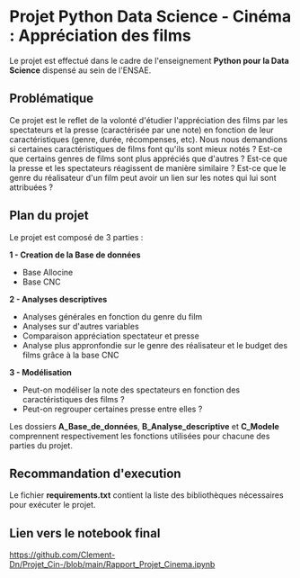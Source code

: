 

# **<span> Projet Python Data Science - Cinéma : Appréciation des films </span>**


Le projet est effectué dans le cadre de l'enseignement **Python pour la Data Science** dispensé au sein de l'ENSAE.

## Problématique 
Ce projet est le reflet de la volonté d'étudier l'appréciation des films par les spectateurs et la presse (caractérisée par une note) en fonction de leur caractéristiques (genre, durée, récompenses, etc). Nous nous demandions si certaines caractéristiques de films font qu'ils sont mieux notés ? Est-ce que certains genres de films sont plus appréciés que d'autres ? Est-ce que la presse et les spectateurs réagissent de manière similaire ? Est-ce que le genre du réalisateur d'un film peut avoir un lien sur les notes qui lui sont attribuées ?


## Plan du projet

Le projet est composé de 3 parties :

**1 - Creation de la Base de données**
- Base Allocine
- Base CNC

**2 - Analyses descriptives**

- Analyses générales en fonction du genre du film
- Analyses sur d'autres variables
- Comparaison appréciation spectateur et presse
- Analyse plus appronfondie sur le genre des réalisateur et le budget des films grâce à la base CNC


**3 - Modélisation**
- Peut-on modéliser la note des spectateurs en fonction des caractéristiques des films ?
- Peut-on regrouper certaines presse entre elles ?


Les dossiers **A_Base_de_données**, **B_Analyse_descriptive** et **C_Modele** comprennent respectivement les fonctions utilisées pour chacune des parties du projet.


## Recommandation d'execution
Le fichier **requirements.txt** contient la liste des bibliothèques nécessaires pour exécuter le projet.


## Lien vers le notebook final
https://github.com/Clement-Dn/Projet_Cin-/blob/main/Rapport_Projet_Cinema.ipynb


